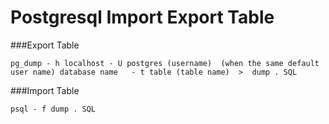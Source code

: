 # Postgresql Import Export Table

###Export Table
```
pg_dump - h localhost - U postgres (username)  (when the same default user name) database name   - t table (table name)  >  dump . SQL
```

###Import Table
```
psql - f dump . SQL
```